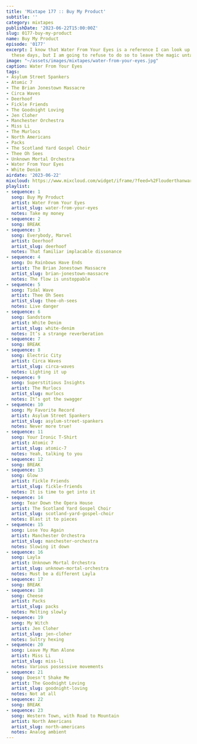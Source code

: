 ```yaml
---
title: 'Mixtape 177 :: Buy My Product'
subtitle: ''
category: mixtapes
publishDate: '2023-06-22T15:00:00Z'
slug: 0177-buy-my-product
name: Buy My Product
episode: '0177'
excerpt: I know that Water From Your Eyes is a reference I can look up in a second
  these days, but I am going to refuse to do so to leave the magic untainted.
image: "~/assets/images/mixtapes/water-from-your-eyes.jpg"
caption: Water From Your Eyes
tags:
- Asylum Street Spankers
- Atomic 7
- The Brian Jonestown Massacre
- Circa Waves
- Deerhoof
- Fickle Friends
- The Goodnight Loving
- Jen Cloher
- Manchester Orchestra
- Miss Li
- The Murlocs
- North Americans
- Packs
- The Scotland Yard Gospel Choir
- Thee Oh Sees
- Unknown Mortal Orchestra
- Water From Your Eyes
- White Denim
airdate: '2023-06-22'
mixcloud: https://www.mixcloud.com/widget/iframe/?feed=%2Flouderthanwar%2Fthe-mixtape-buy-my-product%2F&hide_artwork=1&hide_cover=1
playlist:
- sequence: 1
  song: Buy My Product
  artist: Water From Your Eyes
  artist_slug: water-from-your-eyes
  notes: Take my money
- sequence: 2
  song: BREAK
- sequence: 3
  song: Everybody, Marvel
  artist: Deerhoof
  artist_slug: deerhoof
  notes: That familiar implacable dissonance
- sequence: 4
  song: Do Rainbows Have Ends
  artist: The Brian Jonestown Massacre
  artist_slug: brian-jonestown-massacre
  notes: The flow is unstoppable
- sequence: 5
  song: Tidal Wave
  artist: Thee Oh Sees
  artist_slug: thee-oh-sees
  notes: Live danger
- sequence: 6
  song: Sandstorm
  artist: White Denim
  artist_slug: white-denim
  notes: It’s a strange reverberation
- sequence: 7
  song: BREAK
- sequence: 8
  song: Electric City
  artist: Circa Waves
  artist_slug: circa-waves
  notes: Lighting it up
- sequence: 9
  song: Superstitious Insights
  artist: The Murlocs
  artist_slug: murlocs
  notes: It’s got the swagger
- sequence: 10
  song: My Favorite Record
  artist: Asylum Street Spankers
  artist_slug: asylum-street-spankers
  notes: Never more true!
- sequence: 11
  song: Your Ironic T-Shirt
  artist: Atomic 7
  artist_slug: atomic-7
  notes: Yeah, talking to you
- sequence: 12
  song: BREAK
- sequence: 13
  song: Glow
  artist: Fickle Friends
  artist_slug: fickle-friends
  notes: It is time to get into it
- sequence: 14
  song: Tear Down the Opera House
  artist: The Scotland Yard Gospel Choir
  artist_slug: scotland-yard-gospel-choir
  notes: Blast it to pieces
- sequence: 15
  song: Lose You Again
  artist: Manchester Orchestra
  artist_slug: manchester-orchestra
  notes: Slowing it down
- sequence: 16
  song: Layla
  artist: Unknown Mortal Orchestra
  artist_slug: unknown-mortal-orchestra
  notes: Must be a different Layla
- sequence: 17
  song: BREAK
- sequence: 18
  song: Cheese
  artist: Packs
  artist_slug: packs
  notes: Melting slowly
- sequence: 19
  song: My Witch
  artist: Jen Cloher
  artist_slug: jen-cloher
  notes: Sultry hexing
- sequence: 20
  song: Leave My Man Alone
  artist: Miss Li
  artist_slug: miss-li
  notes: Various possessive movements
- sequence: 21
  song: Doesn't Shake Me
  artist: The Goodnight Loving
  artist_slug: goodnight-loving
  notes: Not at all
- sequence: 22
  song: BREAK
- sequence: 23
  song: Western Town, with Road to Mountain
  artist: North Americans
  artist_slug: north-americans
  notes: Analog ambient
---
```


